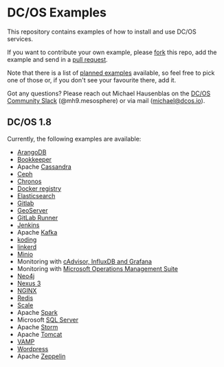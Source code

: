 # DC/OS Examples

This repository contains examples of how to install and use DC/OS services.

If you want to contribute your own example, please [fork](https://help.github.com/articles/fork-a-repo/) this repo, add the example and send in a [pull request](https://help.github.com/articles/about-pull-requests/).

Note that there is a list of [planned examples](https://dcosjira.atlassian.net/issues/?filter=11500) available, so feel free to pick one of those or, if you don't see your favourite there, add it.

Got any questions? Please reach out Michael Hausenblas on the [DC/OS Community Slack](http://chat.dcos.io) (@mh9.mesosphere) or via mail ([michael@dcos.io](mailto:michael@dcos.io)).

## DC/OS 1.8

Currently, the following examples are available:

- [ArangoDB](1.8/arangodb/)
- [Bookkeeper](1.8/bookkeeper/)
- Apache [Cassandra](1.8/cassandra/)
- [Ceph](1.8/ceph)
- [Chronos](1.8/chronos/)
- [Docker registry](1.8/registry/)
- [Elasticsearch](1.8/elasticsearch/)
- [Gitlab](1.8/gitlab/)
- [GeoServer](1.8/geoserver/)
- [GitLab Runner](1.8/gitlab-runner/)
- [Jenkins](1.8/jenkins/)
- Apache [Kafka](1.8/kafka/)
- [koding](1.8/koding/)
- [linkerd](1.8/linkerd/)
- [Minio](1.8/minio/)
- Monitoring with [cAdvisor, InfluxDB and Grafana](1.8/cadvisor-influxdb-grafana)
- Monitoring with [Microsoft Operations Management Suite](1.8/msoms)
- [Neo4j](1.8/neo4j)
- [Nexus 3](1.8/nexus/)
- [NGINX](1.8/nginx/)
- [Redis](1.8/redis/)
- [Scale](1.8/scale)
- Apache [Spark](1.8/spark/)
- Microsoft [SQL Server](1.8/sqlserver/)
- Apache [Storm](1.8/storm/)
- Apache [Tomcat](1.8/tomcat/)
- [VAMP](1.8/vamp/)
- [Wordpress](1.8/wordpress/)
- Apache [Zeppelin](1.8/zeppelin/)
